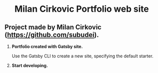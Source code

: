

<h1 align="center">
 Milan Cirkovic Portfolio web site
</h1>



##  Project made by Milan Cirkovic (https://github.com/subudei).

1.  **Portfolio created with Gatsby site.**

    Use the Gatsby CLI to create a new site, specifying the default starter.

2.  **Start developing.**

    
    



